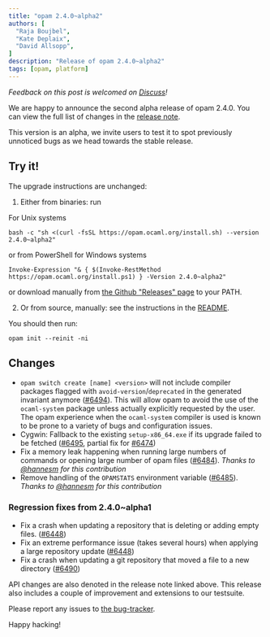 ```yaml
---
title: "opam 2.4.0~alpha2"
authors: [
  "Raja Boujbel",
  "Kate Deplaix",
  "David Allsopp",
]
description: "Release of opam 2.4.0~alpha2"
tags: [opam, platform]
---
```


_Feedback on this post is welcomed on [Discuss](https://discuss.ocaml.org/t/ann-opam-2-4-0-alpha2/16609)!_

We are happy to announce the second alpha release of opam 2.4.0.
You can view the full list of changes in the
[release note](https://github.com/ocaml/opam/releases/tag/2.4.0-alpha2).

This version is an alpha, we invite users to test it to spot previously
unnoticed bugs as we head towards the stable release.

## Try it!

The upgrade instructions are unchanged:

1. Either from binaries: run

For Unix systems
```
bash -c "sh <(curl -fsSL https://opam.ocaml.org/install.sh) --version 2.4.0~alpha2"
```
or from PowerShell for Windows systems
```
Invoke-Expression "& { $(Invoke-RestMethod https://opam.ocaml.org/install.ps1) } -Version 2.4.0~alpha2"
```
or download manually from [the Github "Releases" page](https://github.com/ocaml/opam/releases/tag/2.4.0-alpha2) to your PATH.

2. Or from source, manually: see the instructions in the [README](https://github.com/ocaml/opam/tree/2.4.0-alpha2#compiling-this-repo).


You should then run:
```
opam init --reinit -ni
```


## Changes

* `opam switch create [name] <version>` will not include compiler packages flagged with `avoid-version`/`deprecated` in the generated invariant anymore ([#6494](https://github.com/ocaml/opam/pull/6494)). This will allow opam to avoid the use of the `ocaml-system` package unless actually explicitly requested by the user. The opam experience when the `ocaml-system` compiler is used is known to be prone to a variety of bugs and configuration issues.
* Cygwin: Fallback to the existing `setup-x86_64.exe` if its upgrade failed to be fetched ([#6495](https://github.com/ocaml/opam/issues/6495), partial fix for [#6474](https://github.com/ocaml/opam/issues/6474))
* Fix a memory leak happening when running large numbers of commands or opening large number of opam files ([#6484](https://github.com/ocaml/opam/issues/6484)). *Thanks to [@hannesm](https://github.com/hannesm) for this contribution*
* Remove handling of the `OPAMSTATS` environment variable ([#6485](https://github.com/ocaml/opam/pull/6485)). *Thanks to [@hannesm](https://github.com/hannesm) for this contribution*

### Regression fixes from 2.4.0~alpha1

* Fix a crash when updating a repository that is deleting or adding empty files. ([#6448](https://github.com/ocaml/opam/issues/6448))
* Fix an extreme performance issue (takes several hours) when applying a large repository update ([#6448](https://github.com/ocaml/opam/issues/6448))
* Fix a crash when updating a git repository that moved a file to a new directory ([#6490](https://github.com/ocaml/opam/pull/6490))


API changes are also denoted in the release note linked above.
This release also includes a couple of improvement and extensions to our testsuite.



Please report any issues to [the bug-tracker](https://github.com/ocaml/opam/issues).

Happy hacking!
